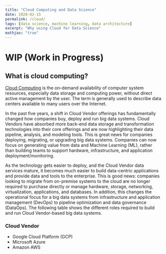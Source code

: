 ```yaml
---
title: "Cloud Computing and Data Science"
date: 2020-02-15
permalink: /cloud/
tags: [data science, machine learning, data architecture]
excerpt: "Why using Cloud for Data Science"
mathjax: "true"
---
```


# WIP (Work in Progress)
## What is cloud computing?

[Cloud Computing](https://en.wikipedia.org/wiki/Cloud_computing) is the on-demand availability of computer system resources, especially data storage and computing power, without direct active management by the user. The term is generally used to describe data centers available to many users over the Internet.

In the past five years, a shift in Cloud Vendor offerings has fundamentally changed how companies buy, deploy and run big data systems. Cloud Vendors have absorbed more back-end data storage and transformation technologies into their core offerings and are now highlighting their data pipeline, analysis, and modeling tools. This is great news for companies deploying, migrating, or upgrading big data systems. Companies can now focus on generating value from data and Machine Learning (ML), rather than building teams to support hardware, infrastructure, and application deployment/monitoring.

As the technology gets easier to deploy, and the Cloud Vendor data services mature, it becomes much easier to build data-centric applications and provide data and tools to the enterprise. This is good news: companies looking to migrate from on-premise systems to the cloud are no longer required to purchase directly or manage hardware, storage, networking, virtualization, applications, and databases. In addition, this changes the operational focus for a big data systems from infrastructure and application management (DevOps) to pipeline optimization and data governance (DataOps). The following table shows the different roles required to build and run Cloud Vendor-based big data systems.

### Cloud Vendor

- Google Cloud Platform (GCP)
- Microsoft Azure
- Amazon AWS
